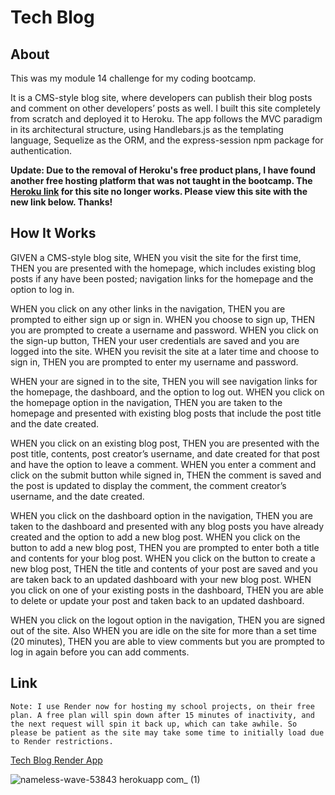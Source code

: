 # Tech Blog

## About

This was my module 14 challenge for my coding bootcamp.

It is a CMS-style blog site, where developers can publish their blog posts and comment on other developers’ posts as well. I built this site completely from scratch and deployed it to Heroku. The app follows the MVC paradigm in its architectural structure, using Handlebars.js as the templating language, Sequelize as the ORM, and the express-session npm package for authentication.

**Update: Due to the removal of Heroku's free product plans, I have found another free hosting platform that was not taught in the bootcamp. The [Heroku link](https://nameless-wave-53843.herokuapp.com/) for this site no longer works. Please view this site with the new link below. Thanks!**

## How It Works

GIVEN a CMS-style blog site, WHEN you visit the site for the first time, THEN you are presented with the homepage, which includes existing blog posts if any have been posted; navigation links for the homepage and the option to log in.

WHEN you click on any other links in the navigation, THEN you are prompted to either sign up or sign in. WHEN you choose to sign up, THEN you are prompted to create a username and password. WHEN you click on the sign-up button, THEN your user credentials are saved and you are logged into the site. WHEN you revisit the site at a later time and choose to sign in, THEN you are prompted to enter my username and password.

WHEN your are signed in to the site, THEN you will see navigation links for the homepage, the dashboard, and the option to log out. WHEN you click on the homepage option in the navigation, THEN you are taken to the homepage and presented with existing blog posts that include the post title and the date created.

WHEN you click on an existing blog post, THEN you are presented with the post title, contents, post creator’s username, and date created for that post and have the option to leave a comment. WHEN you enter a comment and click on the submit button while signed in, THEN the comment is saved and the post is updated to display the comment, the comment creator’s username, and the date created.

WHEN you click on the dashboard option in the navigation, THEN you are taken to the dashboard and presented with any blog posts you have already created and the option to add a new blog post. WHEN you click on the button to add a new blog post, THEN you are prompted to enter both a title and contents for your blog post. WHEN you click on the button to create a new blog post, THEN the title and contents of your post are saved and you are taken back to an updated dashboard with your new blog post. WHEN you click on one of your existing posts in the dashboard, THEN you are able to delete or update your post and taken back to an updated dashboard.

WHEN you click on the logout option in the navigation, THEN you are signed out of the site. Also WHEN you are idle on the site for more than a set time (20 minutes), THEN you are able to view comments but you are prompted to log in again before you can add comments.

## Link

`Note: I use Render now for hosting my school projects, on their free plan. A free plan will spin down after 15 minutes of inactivity, and the next request will spin it back up, which can take awhile. So please be patient as the site may take some time to initially load due to Render restrictions.`

[Tech Blog Render App](https://tech-blog-bz1d.onrender.com/)

![nameless-wave-53843 herokuapp com_ (1)](https://user-images.githubusercontent.com/99151426/189772200-3bf988b9-0bc1-49d6-b85d-d193667aeb8c.png)
